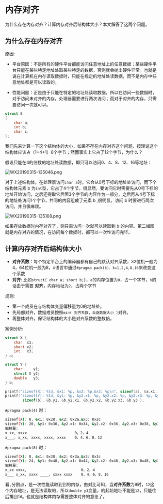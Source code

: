 # 内存对齐

为什么存在内存对齐？计算内存对齐后结构体大小？本文解答了这两个问题。

## 为什么存在内存对齐

原因:

- 平台原因：不是所有的硬件平台都能访问任意地址上的任意数据；某些硬件平台只能在某些特定地址处取某些特定的数据，否则就会抛出硬件异常。也就是说在计算机在内存读取数据时，只能在规定的地址处读数据，而不是内存中任意地址都是可以读取的。

- 性能问题：正是由于只能在特定的地址处读取数据，所以在访问一些数据时，对于访问未对齐的内存，处理器需要进行两次访问；而对于对齐的内存，只需要访问一次就可以。

```c
struct S
{
    char a;
    int b;
    char c;
};
```

我们先来计算一下这个结构体的大小，如果不存在内存对齐这个问题，按理说这个结构体应该占（1+4+1）6个字节；然而事实上它占了12个字节，为什么？

假设只能在4的倍数的地址处读数据，即只可以访问0、4、8、12、16等地址：

![WX20190315-135046.png](https://i.loli.net/2019/03/15/5c8b3d59dda09.png)

对于上述结构体，在处理器访问`char a`时，它会从0号下标的地址处访问，而下个结构体元素 b 为`int`型，它占了4个字节，很显然，要访问它时需要先从0号下标的地址开始访问，之后还得取它后面3个字节的内容作为一部分，之后再从4号下标的地址处访问1个字节，共同的内容组成了元素 b ,很明显，访问 b 时要进行两次访问，并且很麻烦。

![WX20190315-135108.png](https://i.loli.net/2019/03/15/5c8b3d59df576.png)

如果存放数据时内存对齐了，则只需访问一次就可以读取到 b 的内容。第二幅图就是内存对齐的情况，在访问每个数据时，都可以一次性访问完毕。

## 计算内存对齐后结构体大小

- **对齐系数**：每个特定平台上的编译器都有自己的默认对齐系数，32位机一般为4，64位机一般为8，c语言中通过`#pragma pack(k)，k=1,2,4,8,16`来改变这个系数
- **对齐**: 比如`struct{ char a; short b;}`，`a`的内存位置为`0`，占一个字节，`b`的话由于需要 **对齐**，内存地址为`2`，占两个字节

规则:

- 第一个成员在与结构体变量偏移量为0的地址处。
- 先局部对齐，数据成员按照`min( 对齐系数，自身数据大小 )`对齐。
- 再整体对齐，保证结构体的大小是对齐系数的整数倍。

案例分析:

```c
struct X {
    char  x1;
    short x2;
    int   x3;
} a;

struct Y {
    char     y1;
    struct X y2;
    double   y3;
} b;

printf("sizeof(X): %ld, &x1: %p, &x2: %p,&x3: %p\n", sizeof(a), &a.x1, &a.x2, &a.x3 );
printf("sizeof(Y): %ld, &y1: %p, &y2.x1: %p, &y2.x2: %p, &y2.x3: %p, &y3: %p\n", 
        sizeof(b), &b.y1, &b.y2.x1, &b.y2.x2, &b.y2.x3, &b.y3 );
```

`#pragma pack(4)` 时：

```bash
sizeof(X): 8, &x1: 0x28, &x2: 0x2a,&x3: 0x2c
sizeof(Y): 20, &y1: 0x30, &y2.x1: 0x34, &y2.x2: 0x36, &y2.x3: 0x38, &y3: 0x3c
偏移量:
x_xx, xxxx                      0，2，4
x___, x_xx, xxxx, xxxx, xxxx    0，4，6，8，12  
```

`#pragma pack(8)` 时：

```bash
sizeof(X): 8, &x1: 0x38, &x2: 0x3a,&x3: 0x3c
sizeof(Y): 24, &y1: 0x40, &y2.x1: 0x44, &y2.x2: 0x46, &y2.x3: 0x48, &y3: 0x50
偏移量:
x_xx xxxx,                         0，2，4
x___ x_xx, xxxx ____, xxxx xxxx    0，4，6，8，16
```

看`,`分割点，是一次性能读取到到的内存，由对比可知，当**对齐系数**为8时，`12`这个内存地址，是无法读取的，所以`double y3`变量，的起始地址不能是`12`，只能往后排到`16`。也就是结构体内存需要整体对齐的意思了。